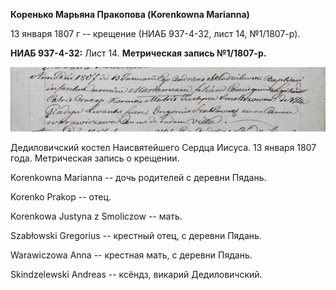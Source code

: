 **Коренько Марьяна Пракопова (Korenkowna Marianna)**

13 января 1807 г -- крещение (НИАБ 937-4-32, лист 14, №1/1807-р).

**НИАБ 937-4-32:** Лист 14. **Метрическая запись №1/1807-р.**

![](./media/0f8b65ecd32c0ee7848653f28f0c5545b59a3eea.png)

Дедиловичский костел Наисвятейшего Сердца Иисуса. 13 января 1807 года.
Метрическая запись о крещении.

Korenkowna Marianna -- дочь родителей с деревни Пядань.

Korenko Prakop -- отец.

Korenkowa Justyna z Smoliczow -- мать.

Szabłowski Gregorius -- крестный отец, с деревни Пядань.

Warawiczowa Anna -- крестная мать, с деревни Пядань.

Skindzelewski Andreas -- ксёндз, викарий Дедиловичский.
